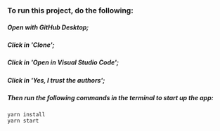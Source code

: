 ### To run this project, do the following:

##### Open with GitHub Desktop;
##### Click in 'Clone';
##### Click in 'Open in Visual Studio Code';
##### Click in 'Yes, I trust the authors';

##### Then run the following commands in the terminal to start up the app:

```
yarn install
yarn start
```
